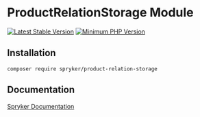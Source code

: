 # ProductRelationStorage Module
[![Latest Stable Version](https://poser.pugx.org/spryker/product-relation-storage/v/stable.svg)](https://packagist.org/packages/spryker/product-relation-storage)
[![Minimum PHP Version](https://img.shields.io/badge/php-%3E%3D%208.2-8892BF.svg)](https://php.net/)

## Installation

```
composer require spryker/product-relation-storage
```

## Documentation

[Spryker Documentation](https://spryker.github.io)
